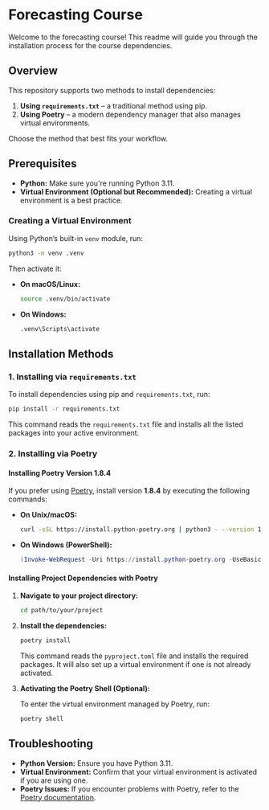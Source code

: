 # Forecasting Course

Welcome to the forecasting course! This  readme will guide you through the installation process for the course dependencies.

## Overview

This repository supports two methods to install dependencies:

1. **Using `requirements.txt`** – a traditional method using pip.
2. **Using Poetry** – a modern dependency manager that also manages virtual environments.

Choose the method that best fits your workflow.

## Prerequisites

- **Python:** Make sure you're running Python 3.11.
- **Virtual Environment (Optional but Recommended):** Creating a virtual environment is a best practice.

### Creating a Virtual Environment

Using Python’s built-in `venv` module, run:

```bash
python3 -m venv .venv
```

Then activate it:

- **On macOS/Linux:**
  ```bash
  source .venv/bin/activate
  ```
- **On Windows:**
  ```bash
  .venv\Scripts\activate
  ```

## Installation Methods

### 1. Installing via `requirements.txt`

To install dependencies using pip and `requirements.txt`, run:

```bash
pip install -r requirements.txt
```

This command reads the `requirements.txt` file and installs all the listed packages into your active environment.

### 2. Installing via Poetry

#### Installing Poetry Version 1.8.4

If you prefer using [Poetry](https://python-poetry.org/), install version **1.8.4** by executing the following commands:

- **On Unix/macOS:**
  ```bash
  curl -sSL https://install.python-poetry.org | python3 - --version 1.8.4
  ```
- **On Windows (PowerShell):**
  ```powershell
  (Invoke-WebRequest -Uri https://install.python-poetry.org -UseBasicParsing).Content | python - --version 1.8.4
  ```

#### Installing Project Dependencies with Poetry

1. **Navigate to your project directory:**

   ```bash
   cd path/to/your/project
   ```

2. **Install the dependencies:**

   ```bash
   poetry install
   ```

   This command reads the `pyproject.toml` file and installs the required packages. It will also set up a virtual environment if one is not already activated.

3. **Activating the Poetry Shell (Optional):**

   To enter the virtual environment managed by Poetry, run:

   ```bash
   poetry shell
   ```
   
## Troubleshooting

- **Python Version:** Ensure you have Python 3.11.
- **Virtual Environment:** Confirm that your virtual environment is activated if you are using one.
- **Poetry Issues:** If you encounter problems with Poetry, refer to the [Poetry documentation](https://python-poetry.org/docs/).